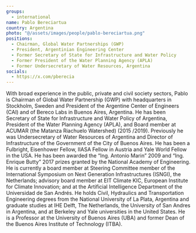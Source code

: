 ```yaml
---
groups:
  - international
name: Pablo Bereciartua
country: Argentina
photo: "@/assets/images/people/pablo-bereciartua.png"
positions:
  - Chairman, Global Water Partnerships (GWP)
  - President, Argentinian Engineering Center
  - Former Secretary of State for Infrastructure and Water Policy
  - Former President of the Water Planning Agency (APLA)
  - Former Undersecretary of Water Resources, Argentina
socials:
  - https://x.com/pberecia
---
```


With broad experience in the public, private and civil society sectors, Pablo is Chairman of Global Water Partnership (GWP) with headquarters in Stockholm, Sweden and President of the Argentine Center of Engineers (CAI) and of Bereco Labs in Buenos Aires, Argentina. He has been Secretary of State for Infrastructure and Water Policy of Argentina, President of the Water Planning Agency (APLA), and Board member at ACUMAR (the Matanza Riachuelo Watershed) (2015 /2019). Previously he was Undersecretary of Water Resources of Argentina and Director of Infrastructure of the Government of the City of Buenos Aires. He has been a Fulbright, Eisenhower Fellow, IIASA Fellow in Austria and Yale World Fellow in the USA. He has been awarded the “Ing. Antonio Marin” 2009 and “Ing. Enrique Butty” 2017 prizes granted by the National Academy of Engineering. He is currently a board member at Steering Committee member of the International Symposium on Next Generation Infrastructures (ISNGI), the Netherlands; advisory board member at EIT Climate KIC, European Institute for Climate Innovation; and at the Artificial Intelligence Department of the Universidad de San Andrés. He holds Civil, Hydraulics and Transportation Engineering degrees from the National University of La Plata, Argentina and graduate studies at IHE Delft, The Netherlands, the University of San Andres in Argentina, and at Berkeley and Yale universities in the United States. He is a Professor at the University of Buenos Aires (UBA) and former Dean of the Buenos Aires Institute of Technology (ITBA).
